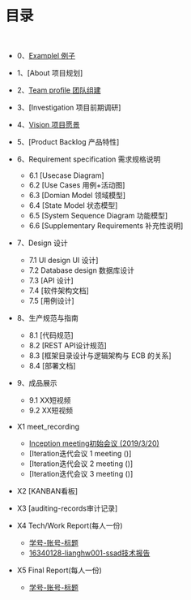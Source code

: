 ﻿---
layout: default
---

# [](#TOC)目录

&nbsp;&nbsp; 

* 0、[Examplel 例子](doc/00-Example)
* 1、[About 项目规划]
* 2、[Team profile 团队组建](doc/02-Team-profile)
* 3、[Investigation 项目前期调研]
* 4、[Vision 项目愿景](./doc/04-team-vision)
* 5、[Product Backlog 产品特性]
* 6、Requirement specification 需求规格说明
    - 6.1 [Usecase Diagram]
    - 6.2 [Use Cases 用例+活动图]
    - 6.3 [Domian Model 领域模型]
    - 6.4 [State Model 状态模型]
    - 6.5 [System Sequence Diagram 功能模型]
    - 6.6 [Supplementary Requirements 补充性说明]
* 7、Design 设计
    - 7.1 UI design UI 设计]
    - 7.2 Database design 数据库设计
    - 7.3 [API 设计]
    - 7.4 [软件架构文档]
    - 7.5 [用例设计]
* 8、生产规范与指南
    - 8.1 [代码规范]
    - 8.2 [REST API设计规范]
    - 8.3 [框架目录设计与逻辑架构与 ECB 的关系]
    - 8.4 [部署文档]
* 9、成品展示
    - 9.1 XX短视频
    - 9.2 XX短视频
* X1 meet_recording
    - [Inception meeting初始会议 (2019/3/20)](doc/InceptionMeeting)
    - [Iteration迭代会议 1 meeting ()]
    - [Iteration迭代会议 2 meeting ()]
    - [Iteration迭代会议 3 meeting ()]
    
* X2 [KANBAN看板]
* X3 [auditing-records审计记录]
* X4 Tech/Work Report(每人一份)
    - [学号-账号-标题](网页)
    - [16340128-lianghw001-ssad技术报告](https://www.baidu.com/s?wd=ssad技术报告例子)
* X5 Final Report(每人一份)
    - [学号-账号-标题](网页)

